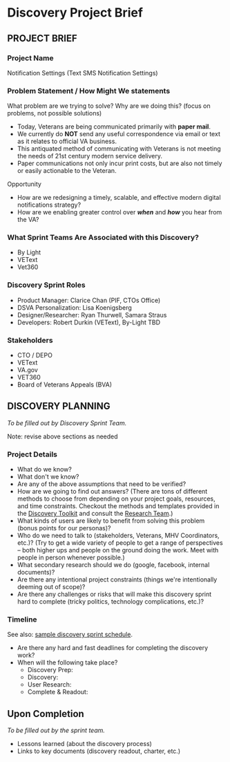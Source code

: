 # Discovery Project Brief

## PROJECT BRIEF

### Project Name

Notification Settings (Text SMS Notification Settings)

### Problem Statement / How Might We statements
What problem are we trying to solve? Why are we doing this? (focus on problems, not possible solutions)

- Today, Veterans are being communicated primarily with **paper mail**. 
- We currently do **NOT** send any useful correspondence via email or text as it relates to official VA business.
- This antiquated method of communicating with Veterans is not meeting the needs of 21st century modern service delivery. 
- Paper communications not only incur print costs, but are also not timely or easily actionable to the Veteran. 

Opportunity
- How are we redesigning a timely, scalable, and effective modern digital notifications strategy? 
- How are we enabling greater control over _**when**_ and _**how**_ you hear from the VA?

### What Sprint Teams Are Associated with this Discovery? 
* By Light 
* VEText
* Vet360

### Discovery Sprint Roles

* Product Manager: Clarice Chan (PIF, CTOs Office)
* DSVA Personalization: Lisa Koenigsberg 
* Designer/Researcher: Ryan Thurwell, Samara Straus
* Developers: Robert Durkin (VEText), By-Light TBD

### Stakeholders
* CTO / DEPO
* VEText
* VA.gov
* VET360 
* Board of Veterans Appeals (BVA)


## DISCOVERY PLANNING
_To be filled out by Discovery Sprint Team._

Note: revise above sections as needed

### Project Details

* What do we know?
* What don't we know?
* Are any of the above assumptions that need to be verified?
* How are we going to find out answers? (There are tons of different methods to choose from depending on your project goals, resources, and time constraints. Checkout the methods and templates provided in the [Discovery Toolkit](DiscoverySprintHowTo.md) and consult the [Research Team](../Research).)
* What kinds of users are likely to benefit from solving this problem (bonus points for our personas)?
* Who do we need to talk to (stakeholders, Veterans, MHV Coordinators, etc.)? (Try to get a wide variety of people to get a range of perspectives – both higher ups and people on the ground doing the work. Meet with people in person whenever possible.)
* What secondary research should we do (google, facebook, internal documents)?
* Are there any intentional project constraints (things we're intentionally deeming out of scope)?
* Are there any challenges or risks that will make this discovery sprint hard to complete (tricky politics, technology complications, etc.)?


### Timeline
See also: [sample discovery sprint schedule](https://github.com/department-of-veterans-affairs/va.gov-team/blob/master/platform/research/discovery-sprints/sample-discovery-sprint-schedule.md).

* Are there any hard and fast deadlines for completing the discovery work?
* When will the following take place?
  * Discovery Prep: 
  * Discovery: 
  * User Research: 
  * Complete & Readout: 

## Upon Completion
_To be filled out by the sprint team._

* Lessons learned (about the discovery process)
* Links to key documents (discovery readout, charter, etc.)
